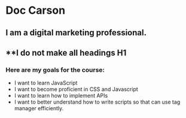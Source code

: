 # Doc Carson
## I am a digital marketing professional.
## **I do not make all headings H1
### Here are my goals for the course:
  - I want to learn JavaScript
  - I want to become proficient in CSS and Javascript
  - I want to learn how to implement APIs
  - I want to better understand how to write scripts so that
  can use tag manager efficiently.


